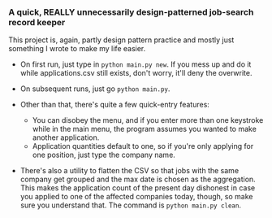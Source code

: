 ### A quick, REALLY unnecessarily design-patterned job-search record keeper

This project is, again, partly design pattern practice and mostly just something I wrote to make my life easier.

- On first run, just type in `python main.py new`. If you mess up and do it while applications.csv still exists, don't worry, it'll deny the overwrite.

- On subsequent runs, just go `python main.py`.

- Other than that, there's quite a few quick-entry features:
  - You can disobey the menu, and if you enter more than one keystroke while in the main menu, the program assumes you wanted to make another application.
  - Application quantities default to one, so if you're only applying for one position, just type the company name.

- There's also a utility to flatten the CSV so that jobs with the same company get grouped and the max date is chosen as the aggregation. This makes the application count of the present day dishonest in case you applied to one of the affected companies today, though, so make sure you understand that. The command is `python main.py clean`.